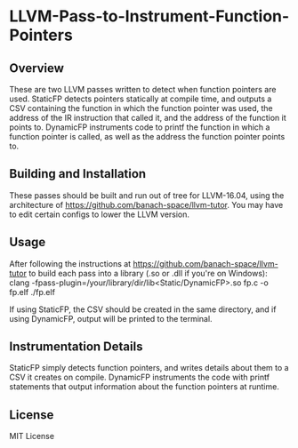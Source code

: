 # LLVM-Pass-to-Instrument-Function-Pointers

## Overview
These are two LLVM passes written to detect when function pointers are used. StaticFP detects pointers statically at compile time, and outputs a CSV containing the function in which the function pointer was used, the address of the IR instruction that called it, and the address of the function it points to. DynamicFP instruments code to printf the function in which a function pointer is called, as well as the address the function pointer points to.

## Building and Installation
These passes should be built and run out of tree for LLVM-16.04, using the architecture of https://github.com/banach-space/llvm-tutor. You may have to edit certain configs to lower the LLVM version.

## Usage
After following the instructions at https://github.com/banach-space/llvm-tutor to build each pass into a library (.so or .dll if you're on Windows):
clang -fpass-plugin=/your/library/dir/lib<Static/DynamicFP>.so fp.c -o fp.elf
./fp.elf

If using StaticFP, the CSV should be created in the same directory, and if using DynamicFP, output will be printed to the terminal.

## Instrumentation Details
StaticFP simply detects function pointers, and writes details about them to a CSV it creates on compile. DynamicFP instruments the code with printf statements that output information about the function pointers at runtime.

## License
MIT License
